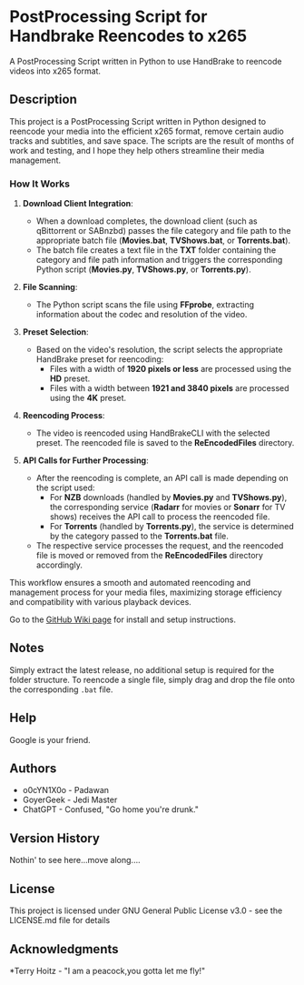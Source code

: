 # PostProcessing Script for Handbrake Reencodes to x265

A PostProcessing Script written in Python to use HandBrake to reencode videos into x265 format.

## Description

This project is a PostProcessing Script written in Python designed to reencode your media into the efficient x265 format, remove certain audio tracks and subtitles, and save space. The scripts are the result of months of work and testing, and I hope they help others streamline their media management.

### How It Works

1. **Download Client Integration**:
   - When a download completes, the download client (such as qBittorrent or SABnzbd) passes the file category and file path to the appropriate batch file (**Movies.bat**, **TVShows.bat**, or **Torrents.bat**).
   - The batch file creates a text file in the **TXT** folder containing the category and file path information and triggers the corresponding Python script (**Movies.py**, **TVShows.py**, or **Torrents.py**).

2. **File Scanning**:
   - The Python script scans the file using **FFprobe**, extracting information about the codec and resolution of the video.

3. **Preset Selection**:
   - Based on the video's resolution, the script selects the appropriate HandBrake preset for reencoding:
     - Files with a width of **1920 pixels or less** are processed using the **HD** preset.
     - Files with a width between **1921 and 3840 pixels** are processed using the **4K** preset.

4. **Reencoding Process**:
   - The video is reencoded using HandBrakeCLI with the selected preset. The reencoded file is saved to the **ReEncodedFiles** directory.

5. **API Calls for Further Processing**:
   - After the reencoding is complete, an API call is made depending on the script used:
     - For **NZB** downloads (handled by **Movies.py** and **TVShows.py**), the corresponding service (**Radarr** for movies or **Sonarr** for TV shows) receives the API call to process the reencoded file.
     - For **Torrents** (handled by **Torrents.py**), the service is determined by the category passed to the **Torrents.bat** file.
   - The respective service processes the request, and the reencoded file is moved or removed from the **ReEncodedFiles** directory accordingly.

This workflow ensures a smooth and automated reencoding and management process for your media files, maximizing storage efficiency and compatibility with various playback devices.

Go to the [GitHub Wiki page](https://github.com/o0cynix0o/SABnzbPPS/wiki) for install and setup instructions.

## Notes

Simply extract the latest release, no additional setup is required for the folder structure. To reencode a single file, simply drag and drop the file onto the corresponding `.bat` file.

## Help

Google is your friend.

## Authors

* o0cYN1X0o - Padawan
* GoyerGeek - Jedi Master
* ChatGPT - Confused, "Go home you're drunk."

## Version History

Nothin' to see here...move along....

## License

This project is licensed under GNU General Public License v3.0 - see the LICENSE.md file for details

## Acknowledgments

*Terry Hoitz - "I am a peacock,you gotta let me fly!"
